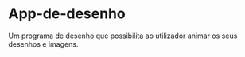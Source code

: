 # App-de-desenho
 Um programa de desenho que possibilita ao utilizador animar os seus desenhos e imagens.
